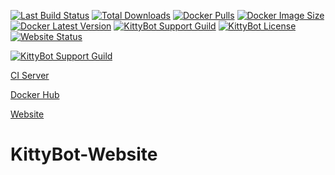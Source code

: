 [![Last Build Status](https://img.shields.io/teamcity/https/ci.anteiku.de/s/KittyBot_Website_Master_Build.svg)](https://ci.anteiku.de/project/KittyBot_Bot?guest=1)
[![Total Downloads](https://img.shields.io/github/downloads/TopiSenpai/kittybot-website/total.svg)](https://github.com/TopiSenpai/kittybot-website/releases) 
[![Docker Pulls](https://img.shields.io/docker/pulls/topisenpai/kittybot-website.svg)](https://hub.docker.com/repository/docker/topisenpai/kittybot-website) 
[![Docker Image Size](https://img.shields.io/docker/image-size/topisenpai/kittybot-website/latest)](https://hub.docker.com/repository/docker/topisenpai/kittybot-website)
[![Docker Latest Version](https://img.shields.io/docker/v/topisenpai/kittybot-website)](https://hub.docker.com/repository/docker/topisenpai/kittybot-website) 
[![KittyBot Support Guild](https://img.shields.io/discord/608506410803658753)](https://discord.gg/sD3ABd5)
[![KittyBot License](https://img.shields.io/github/license/TopISenpai/KittyBot)](LICENSE)
[![Website Status](https://img.shields.io/website?down_message=offline&up_message=online&url=https%3A%2F%2Fkittybot.de)](https://kittybot.de)

[![KittyBot Support Guild](https://discordapp.com/api/guilds/608506410803658753/embed.png?style=banner2)](https://discord.gg/sD3ABd5)

[CI Server](https://ci.kittybot.de/project/KittyBot_Website?guest=1)

[Docker Hub](https://hub.docker.com/repository/docker/topisenpai/kittybot-website)

[Website](https://kittybot.de)

# KittyBot-Website

